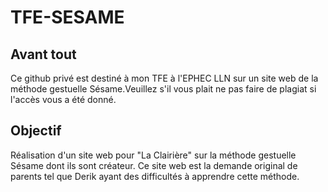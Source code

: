 # TFE-SESAME
## Avant tout
Ce github privé est destiné à mon TFE à l'EPHEC LLN sur un site web de la méthode gestuelle Sésame.Veuillez s'il vous plait ne pas faire de plagiat si l'accès vous a été donné.
## Objectif
Réalisation d'un site web pour "La Clairière" sur la méthode gestuelle Sésame dont ils sont créateur. Ce site web est la demande original de parents tel que Derik ayant des difficultés à apprendre cette méthode. 
